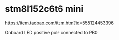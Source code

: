 stm8l152c6t6 mini
===

https://item.taobao.com/item.htm?id=555124453396

Onboard LED positive pole connected to PB0
